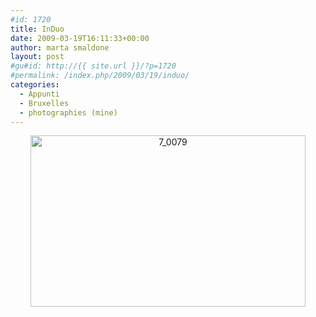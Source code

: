 ```yaml
---
#id: 1720
title: InDuo
date: 2009-03-19T16:11:33+00:00
author: marta smaldone
layout: post
#gu#id: http://{{ site.url }}/?p=1720
#permalink: /index.php/2009/03/19/induo/
categories:
  - Appunti
  - Bruxelles
  - photographies (mine)
---
```

<p style="text-align: center;">
  <a href="{{ site.url }}/images/uploads/2011/10/7_0079.jpg"><img class="aligncenter size-full wp-image-1719" title="7_0079" src="{{ site.url }}/images/uploads/2011/10/7_0079.jpg" alt="7_0079" width="440" height="274" srcset="{{ site.url }}/images/uploads/2011/10/7_0079.jpg 543w, {{ site.url }}/images/uploads/2011/10/7_0079-300x187.jpg 300w" sizes="(max-width: 440px) 100vw, 440px" /></a>
</p>